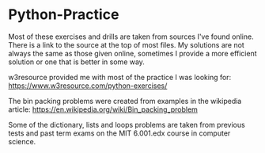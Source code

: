 # Python-Practice

Most of these exercises and drills are taken from sources I've found online. There is a link to the source at the top of most files. My solutions are not always the same as those given online, sometimes I provide a more efficient solution or one that is better in some way. 

w3resource provided me with most of the practice I was looking for:
https://www.w3resource.com/python-exercises/ 

The bin packing problems were created from examples in the wikipedia article:
https://en.wikipedia.org/wiki/Bin_packing_problem

Some of the dictionary, lists and loops problems are taken from previous tests and past term exams on the MIT 6.001.edx course in computer science. 
